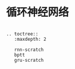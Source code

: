 # 循环神经网络

```{.python .input .eval_rst}

.. toctree::
   :maxdepth: 2

   rnn-scratch
   bptt
   gru-scratch
```

